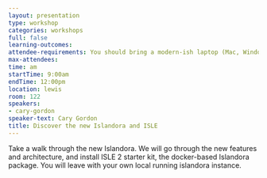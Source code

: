 ```yaml
---
layout: presentation
type: workshop
categories: workshops
full: false
learning-outcomes: 
attendee-requirements: You should bring a modern-ish laptop (Mac, Windows or Linux) with at least 8GB RAM (at least 16 GB preferred) on which you have admin privileges to install software. If possible, you should pre-install Docker Desktop, Orbstack or your favorite docker compatible system. You should set up an account on GitHub, if you don't already have one. We will provide chocolate.
max-attendees: 
time: am
startTime: 9:00am
endTime: 12:00pm
location: lewis
room: 122
speakers:
- cary-gordon
speaker-text: Cary Gordon
title: Discover the new Islandora and ISLE
---
```

Take a walk through the new Islandora. We will go through the new features and architecture, and install ISLE 2 starter kit, the docker-based Islandora package. You will leave with your own local running islandora instance.

